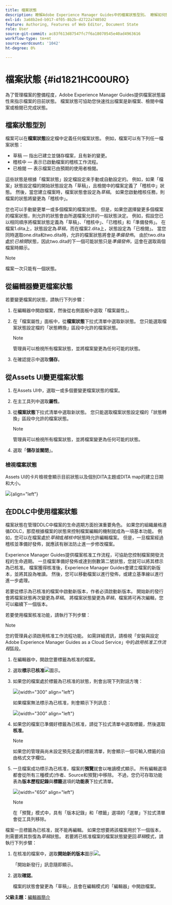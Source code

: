 ```yaml
---
title: 檔案狀態
description: 瞭解Adobe Experience Manager Guides中的檔案狀態型別。 瞭解如何變更或檢視檔案狀態，以及如何在DDLC中使用檔案狀態。
exl-id: 3a68b2ed-b917-4f05-8b2b-d2722a740502
feature: Authoring, Features of Web Editor, Document State
role: User
source-git-commit: ac83f613d87547fc7f6a18070545e40ad4963616
workflow-type: tm+mt
source-wordcount: '1042'
ht-degree: 0%

---
```


# 檔案狀態 {#id1821HC00URO}

為了管理檔案的整備程度，Adobe Experience Manager Guides提供檔案狀態屬性來指示檔案的目前狀態。 檔案狀態可協助您快速找出檔案是新檔案、檢閱中檔案或檢閱已完成狀態。

## 檔案狀態型別

檔案可以在&#x200B;**檔案狀態**&#x200B;設定檔中定義任何檔案狀態。 例如，檔案可以有下列任一檔案狀態：

- 草稿 — 指出已建立並儲存檔案，且有新的變更。
- 稽核中 — 表示已啟動檔案的稽核工作流程。
- 已檢閱 — 表示檔案已由預期的使用者檢閱。

這些狀態是根據「檔案狀態」設定檔設定來手動或自動設定的。 例如，如果「檔案」狀態設定檔的開始狀態設定為「草稿」，且檢閱中的檔案定義了「稽核中」狀態。 然後，當您建立檔案時，檔案狀態會設定為&#x200B;*草稿*。 如果您啟動稽核任務，則檔案的狀態將變更為「稽核中」。

您也可以手動變更單一或多個檔案的檔案狀態。 但是，如果您選擇變更多個檔案的檔案狀態，則允許的狀態會由所選檔案允許的一般狀態決定。 例如，假設您已以相同順序將檔案狀態定義為「草稿」、「稽核中」、「已稽核」和「準備發佈」。 在檔案1.dita上，狀態設定為&#x200B;*草稿*，而在檔案2.dita上，狀態設定為「已檢閱」。 當您同時選取one.dita和two.dita時，允許的檔案狀態將會是&#x200B;*準備發佈*。 由於two.dita處於&#x200B;*已檢閱*&#x200B;狀態，因此two.dita的下一個可能狀態只是&#x200B;*準備發佈*，這會在選取兩個檔案時顯示。

>[!NOTE]
>
> 檔案一次只能有一個狀態。

## 從編輯器變更檔案狀態

若要變更檔案的狀態，請執行下列步驟：

1. 在編輯器中開啟檔案，然後從右側面板中選取「檔案屬性」。
1. 在「檔案屬性」面板中，從&#x200B;**檔案狀態**&#x200B;下拉式清單中選取新狀態。 您只能選取檔案狀態設定檔的「狀態轉換」區段中允許的檔案狀態。

   >[!NOTE]
   >
   >管理員可以檢視所有檔案狀態，並將檔案變更為任何可能的狀態。

1. 在確認提示中選取&#x200B;**儲存**。

## 從Assets UI變更檔案狀態

1. 在Assets UI中，選取一或多個要變更檔案狀態的檔案。
1. 在主工具列中選取&#x200B;**屬性**。
1. 從&#x200B;**檔案狀態**&#x200B;下拉式清單中選取新狀態。 您只能選取檔案狀態設定檔的「狀態轉換」區段中允許的檔案狀態。

   >[!NOTE]
   >
   >管理員可以檢視所有檔案狀態，並將檔案變更為任何可能的狀態。

1. 選取「**儲存並關閉**」。

### 檢視檔案狀態

Assets UI的卡片檢視會顯示目前狀態以及個別DITA主題或DITA map的建立日期和大小。

![](images/document_state.png){align="left"}

## 在DDLC中使用檔案狀態

檔案狀態在管理DDLC中檔案的生命週期方面扮演重要角色。 如果您的組織嚴格遵循DDLC，那麼根據檔案的狀態來控制檔案編輯的機制就成為一項基本功能。 例如，您可以在檔案處於&#x200B;*草稿*&#x200B;或&#x200B;*稽核中*&#x200B;狀態時允許編輯檔案。 但是，一旦檔案經過稽核並準備好發佈，就應該有辦法防止進一步修改檔案。

Experience Manager Guides提供檔案核准工作流程，可協助您控制檔案開發流程的生命週期。 一旦檔案準備好發佈或達到倒數第二號狀態，您就可以將其標示為已核准。 檔案獲得核准後，Experience Manager Guides會建立檔案的新版本，並將其設為唯讀。 然後，您可以移動檔案以進行發佈，或建立基準線以進行進一步處理。

若要從標示為已核准的檔案中啟動新版本，作者必須啟動新版本。 開始新的發行會將檔案狀態再次變更為&#x200B;*草稿*。 將檔案狀態變更為&#x200B;*草稿*，檔案將可再次編輯，您可以繼續下一個版本。

若要使用檔案核准功能，請執行下列步驟：

>[!NOTE]
>
> 您的管理員必須啟用核准工作流程功能。 如需詳細資訊，請檢視「安裝與設定Adobe Experience Manager Guides as a Cloud Service」中的&#x200B;*啟用核准工作流程*&#x200B;區段。

1. 在編輯器中，開啟您要標籤為核准的檔案。

1. 選取&#x200B;**標示已核准**![](images/mark_approve_icon.svg)&#x200B;圖示。

1. 如果您的檔案處於標籤為已核准的狀態，則會出現下列對話方塊：

   ![](images/mark-approved-correct-state.png){width="300" align="left"}

   如果檔案無法標示為已核准，則會顯示下列訊息：

   ![](images/mark-approved-incorrect-state.png){width="300" align="left"}

1. 如果您的檔案已準備好標籤為已核准，請從下拉式清單中選取標籤，然後選取&#x200B;**核准**。

   >[!NOTE]
   >
   > 如果您的管理員尚未設定預先定義的標籤清單，則會顯示一個可輸入標籤的自由格式文字欄位。

1. 一旦檔案成功標示為已核准，檔案的&#x200B;**預覽**&#x200B;就會以唯讀模式顯示。 所有編輯選項都會從所有三種模式(作者、Source和預覽)中移除。 不過，您仍可存取功能表為&#x200B;**版本歷程記錄**&#x200B;與&#x200B;**標籤**&#x200B;選項的&#x200B;**功能表**&#x200B;下拉式清單。

   ![](images/approved-doc-read-only.png){width="650" align="left"}

   >[!NOTE]
   >
   > 在「預覽」模式中，具有「版本記錄」和「標籤」選項的「選單」下拉式清單會從工具列移除。


檔案一旦標籤為已核准，就不能再編輯。 如果您想要將該檔案用於下一個版本，則需要將其恢復為&#x200B;*草稿*&#x200B;狀態。 若要將已核准檔案的檔案狀態變更回&#x200B;*草稿*&#x200B;模式，請執行下列步驟：

1. 在核准的檔案中，選取&#x200B;**開始新的版本**&#x200B;圖示![](images/approved-restart-draft-mode-icon.svg)。

   「開始新發行」訊息隨即顯示。

1. 選取&#x200B;**確認**。

   檔案的狀態會變更為「草稿」，且會在編輯模式的「編輯器」中開啟檔案。


**父級主題：**&#x200B;[&#x200B;編輯器簡介](web-editor.md)
